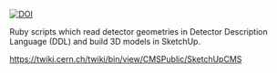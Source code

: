 [![DOI](https://zenodo.org/badge/DOI/10.5281/zenodo.290224.svg)](https://doi.org/10.5281/zenodo.290224)

Ruby scripts which read detector geometries in Detector Description Language
(DDL) and build 3D models in SketchUp.

https://twiki.cern.ch/twiki/bin/view/CMSPublic/SketchUpCMS
